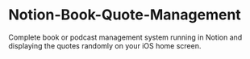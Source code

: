 # Notion-Book-Quote-Management
Complete book or podcast management system running in Notion and displaying the quotes randomly on your iOS home screen.

